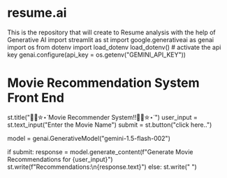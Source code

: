 # resume.ai
This is the repository that will create to Resume analysis with the help of Generative AI
import streamlit as st 
import google.generativeai as genai
import os
from dotenv import load_dotenv
load_dotenv() # activate the api key
genai.configure(api_key = os.getenv("GEMINI_API_KEY"))

# Movie Recommendation System Front End
st.title("🍿🎥✮⋆˙Movie Recommender System!!🍿🎥✮⋆˙")
user_input = st.text_input("Enter the Movie Name")
submit = st.button("click here..")

model = genai.GenerativeModel("gemini-1.5-flash-002")

if submit:
    response =  model.generate_content(f"Generate Movie Recommendations for {user_input}")
    st.write(f"Recommendations:\n{response.text}")
else:
    st.write(" ")
